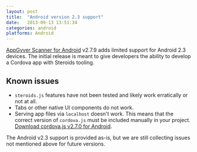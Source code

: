 ```yaml
---
layout: post
title:  "Android version 2.3 support"
date:   2013-09-13 13:51:34
categories: android
platforms: Android
---
```


[AppGyver Scanner for Android][android-scanner] v2.7.9 adds limited support for Android 2.3 devices. The initial release is meant to give developers the ability to develop a Cordova app with Steroids tooling.

## Known issues
* `steroids.js` features have not been tested and likely work erratically or not at all.
* Tabs or other native UI components do not work.
* Serving app files via `localhost` doesn't work. This means that the correct version of `cordova.js` must be included manually in your project. [Download cordova.js v2.7.0 for Android][android-cordova-js].

The Android v2.3 support is provided as-is, but we are still collecting issues not mentioned above for future versions.

[android-scanner]: https://play.google.com/store/apps/details?id=com.appgyver.android
[android-cordova-js]: /files/cordova-2.7.7.android.js